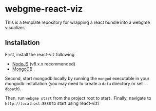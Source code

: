 # webgme-react-viz
This is a template repository for wrapping a react bundle into a webgme visualizer.


## Installation
First, install the react-viz following:
- [NodeJS](https://nodejs.org/en/) (v8.x.x recommended)
- [MongoDB](https://www.mongodb.com/)

Second, start mongodb locally by running the `mongod` executable in your mongodb installation (you may need to create a `data` directory or set `--dbpath`).

Then, run `webgme start` from the project root to start . Finally, navigate to `http://localhost:8888` to start using react-viz!
